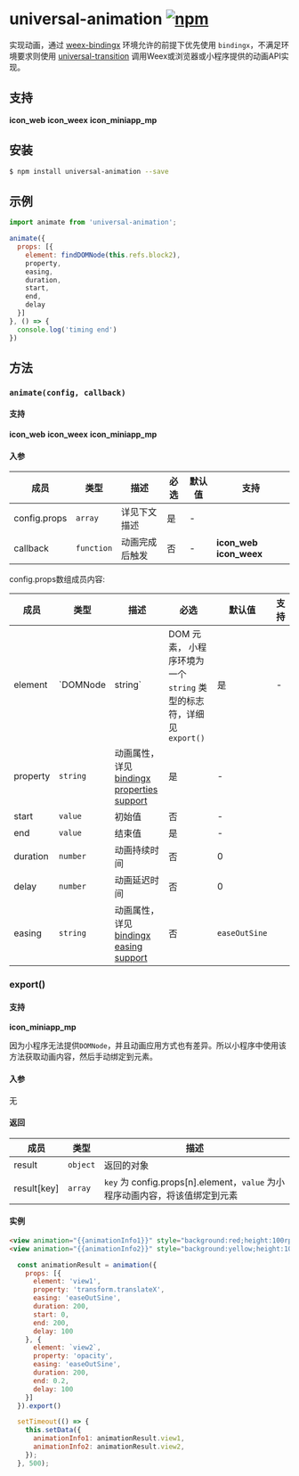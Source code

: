 # universal-animation [![npm](https://img.shields.io/npm/v/universal-animation.svg)](https://www.npmjs.com/package/universal-animation)

实现动画，通过 [weex-bindingx](https://www.npmjs.com/package/weex-bindingx) 环境允许的前提下优先使用 `bindingx`，不满足环境要求则使用 [universal-transition](https://www.npmjs.com/package/universal-transition) 调用Weex或浏览器或小程序提供的动画API实现。

## 支持

__icon_web__ __icon_weex__ __icon_miniapp_mp__

## 安装

```bash
$ npm install universal-animation --save
```

## 示例

```js
import animate from 'universal-animation';

animate({
  props: [{
    element: findDOMNode(this.refs.block2),
    property,
    easing,
    duration,
    start,
    end,
    delay
  }]
}, () => {
  console.log('timing end')
})

```

## 方法

### `animate(config, callback)`

#### 支持

__icon_web__ __icon_weex__ __icon_miniapp_mp__

#### 入参

| 成员 | 类型 | 描述 | 必选 |默认值 | 支持 |
| --- | --- | --- | --- | --- |  --- |
| config.props | `array` | 详见下文描述 | 是 | - |  |
| callback | `function` | 动画完成后触发 | 否 | - | __icon_web__ __icon_weex__ |

config.props数组成员内容:

| 成员 | 类型 | 描述 | 必选 |默认值 | 支持 |
| --- | --- | --- | --- | --- |  --- |
| element | `DOMNode|string` | DOM 元素， 小程序环境为一个`string` 类型的标志符，详细见`export()` | 是 | - | |
| property | `string` | 动画属性，详见[bindingx properties support](https://alibaba.github.io/bindingx/guide/cn_api_attributes) | 是 | - |   |
| start | `value` | 初始值 | 否 | - |   |
| end | `value` | 结束值 | 是 | - |   |
| duration | `number` | 动画持续时间 | 否 | 0 |  |
| delay | `number` | 动画延迟时间 | 否 | 0 |  |
| easing | `string` | 动画属性，详见[bindingx easing support](https://alibaba.github.io/bindingx/guide/cn_api_interpolator) | 否 | `easeOutSine` |   |

### export()

#### 支持

__icon_miniapp_mp__

因为小程序无法提供`DOMNode`，并且动画应用方式也有差异。所以小程序中使用该方法获取动画内容，然后手动绑定到元素。

#### 入参

无

#### 返回

| 成员 | 类型 | 描述 |
| --- | --- | --- |
| result | `object` | 返回的对象 |
| result[key] | `array` | `key` 为 config.props[n].element，`value` 为小程序动画内容，将该值绑定到元素  |

#### 实例

```html
<view animation="{{animationInfo1}}" style="background:red;height:100rpx;width:100rpx"></view>
<view animation="{{animationInfo2}}" style="background:yellow;height:100rpx;width:100rpx"></view>
```

```javascript
  const animationResult = animation({
    props: [{
      element: 'view1',
      property: 'transform.translateX',
      easing: 'easeOutSine',
      duration: 200,
      start: 0,
      end: 200,
      delay: 100
    }, {
      element: `view2`,
      property: 'opacity',
      easing: 'easeOutSine',
      duration: 200,
      end: 0.2,
      delay: 100
    }]
  }).export()

  setTimeout(() => {
    this.setData({
      animationInfo1: animationResult.view1,
      animationInfo2: animationResult.view2,
    });
  }, 500);
```





